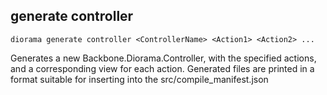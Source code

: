 ## generate controller

    diorama generate controller <ControllerName> <Action1> <Action2> ...

Generates a new Backbone.Diorama.Controller, with the specified actions,
and a corresponding view for each action. Generated files are printed in
a format suitable for inserting into the src/compile_manifest.json
